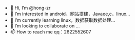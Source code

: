 - 👋 Hi, I’m @hong-zr
- 👀 I’m interested in android，网站搭建，Javaee,c，linux...
- 🌱 I’m currently learning linux，数据获取数据处理...
- 💞️ I’m looking to collaborate on ...
- 📫 How to reach me qq：2622552607

<!---
hong-zr/hong-zr is a ✨ special ✨ repository because its `README.md` (this file) appears on your GitHub profile.
You can click the Preview link to take a look at your changes.
--->
